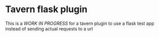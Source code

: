 # Tavern flask plugin

This is a *WORK IN PROGRESS* for a tavern plugin to use a flask test app instead of sending actual requests to a url
